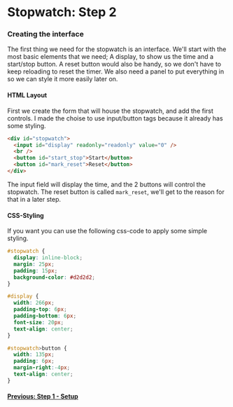 # Stopwatch: Step 2
### Creating the interface

The first thing we need for the stopwatch is an interface. We'll start with the most basic elements that we need; A display, to show us the time and a start/stop button. A reset button would also be handy, so we don't have to keep reloading to reset the timer. We also need a panel to put everything in so we can style it more easily later on.

#### HTML Layout
First we create the form that will house the stopwatch, and add the first controls.
I made the choise to use input/button tags because it already has some styling.
```HTML
<div id="stopwatch">
  <input id="display" readonly="readonly" value="0" />
  <br />
  <button id="start_stop">Start</button>
  <button id="mark_reset">Reset</button>
</div>
```
The input field will display the time, and the 2 buttons will control the stopwatch. The reset button is called `mark_reset`, we'll get to the reason for that in a later step.

#### CSS-Styling
If you want you can use the following css-code to apply some simple styling.
```CSS
#stopwatch {
  display: inline-block;
  margin: 25px;
  padding: 15px;
  background-color: #d2d2d2;
}

#display {
  width: 266px;
  padding-top: 6px;
  padding-bottom: 6px;
  font-size: 20px;
  text-align: center;
}

#stopwatch>button {
  width: 135px;
  padding: 6px;
  margin-right:-4px;
  text-align: center;
}
```

#### [Previous: Step 1 - Setup][step_1]

[step_1]: Step%201%20-%20Setup.md

